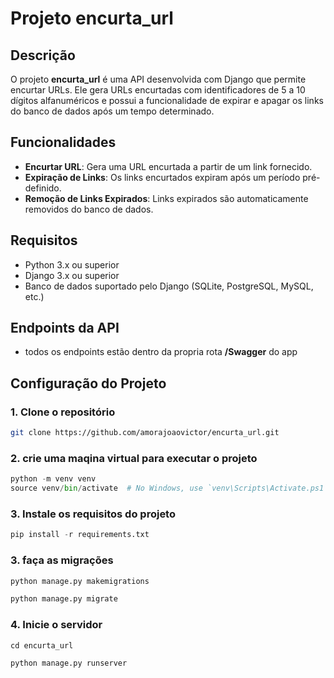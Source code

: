 # Projeto encurta_url

## Descrição

O projeto **encurta_url** é uma API desenvolvida com Django que permite encurtar URLs. Ele gera URLs encurtadas com identificadores de 5 a 10 dígitos alfanuméricos e possui a funcionalidade de expirar e apagar os links do banco de dados após um tempo determinado.

## Funcionalidades

- **Encurtar URL**: Gera uma URL encurtada a partir de um link fornecido.
- **Expiração de Links**: Os links encurtados expiram após um período pré-definido.
- **Remoção de Links Expirados**: Links expirados são automaticamente removidos do banco de dados.

## Requisitos

- Python 3.x ou superior
- Django 3.x ou superior
- Banco de dados suportado pelo Django (SQLite, PostgreSQL, MySQL, etc.)

## Endpoints da API

- todos os endpoints estão dentro da propria rota **/Swagger** do app

## Configuração do Projeto

### 1. Clone o repositório

   ```bash
   git clone https://github.com/amorajoaovictor/encurta_url.git
   ```

### 2. crie uma maqina virtual para executar o projeto

   ```python
   python -m venv venv
   source venv/bin/activate  # No Windows, use `venv\Scripts\Activate.ps1`
   ```

### 3. Instale os requisitos do projeto

   ```python
   pip install -r requirements.txt
   ```

### 3. faça as migrações

   ```python
   python manage.py makemigrations

   python manage.py migrate
   ```

### 4. Inicie o servidor

  ```python
 cd encurta_url

 python manage.py runserver
  ```

